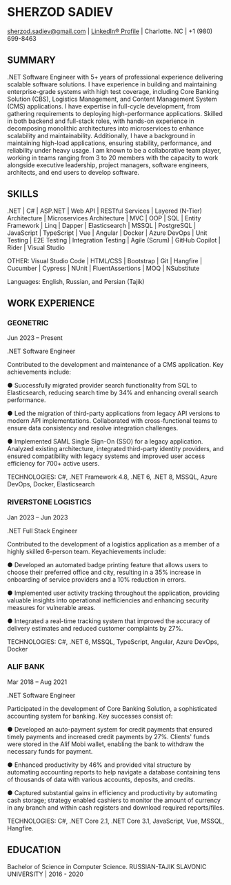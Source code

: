 # SHERZOD SADIEV

sherzod.sadiev@gmail.com | [LinkedIn® Profile](https://www.linkedin.com/in/sherzod-sadiev/) | Charlotte. NC | +1 (980) 699-8463

## SUMMARY

.NET Software Engineer with 5+ years of professional experience delivering scalable software solutions. I have experience in building and maintaining enterprise-grade systems with high test coverage, including Core Banking Solution (CBS), Logistics Management, and Content Management System (CMS) applications. I have expertise in full-cycle development, from gathering requirements to deploying high-performance applications. Skilled in both backend and full-stack roles, with hands-on experience in decomposing monolithic architectures into microservices to enhance scalability and maintainability. Additionally, I have a background in maintaining high-load applications, ensuring stability, performance, and reliability under heavy usage.
I am known to be a collaborative team player, working in teams ranging from 3 to 20 members with the capacity to work alongside executive leadership, project managers, software engineers, architects, and end users to develop software.

## SKILLS

.NET | C# | ASP.NET | Web API | RESTful Services | Layered (N-Tier) Architecture | Microservices Architecture | MVC | OOP | SQL | Entity Framework | Linq | Dapper | Elasticsearch | MSSQL | PostgreSQL | JavaScript | TypeScript | Vue | Angular | Docker | Azure DevOps | Unit Testing | E2E Testing | Integration Testing | Agile (Scrum) | GitHub Copilot | Rider | Visual Studio

OTHER: Visual Studio Code | HTML/CSS | Bootstrap | Git | Hangfire | Cucumber | Cypress | NUnit | FluentAssertions | MOQ | NSubstitute

Languages: English, Russian, and Persian (Tajik)

## WORK EXPERIENCE
### GEONETRIC
Jun 2023 – Present

.NET Software Engineer

Contributed to the development and maintenance of a CMS application. Key achievements include:

● Successfully migrated provider search functionality from SQL to Elasticsearch, reducing search time by 34% and enhancing overall search performance.

● Led the migration of third-party applications from legacy API versions to modern API implementations. Collaborated with cross-functional teams to ensure data consistency and resolve integration challenges.

● Implemented SAML Single Sign-On (SSO) for a legacy application. Analyzed existing architecture, integrated third-party identity providers, and ensured compatibility with legacy systems and improved user access efficiency for 700+ active users.

TECHNOLOGIES: C#, .NET Framework 4.8, .NET 6, .NET 8, MSSQL, Azure DevOps, Docker, Elasticsearch

### RIVERSTONE LOGISTICS
Jan 2023 – Jun 2023

.NET Full Stack Engineer

Contributed to the development of a logistics application as a member of a highly skilled 6-person team. Keyachievements include:

● Developed an automated badge printing feature that allows users to choose their preferred office and city, resulting in a 35% increase in onboarding of service providers and a 10% reduction in errors.

● Implemented user activity tracking throughout the application, providing valuable insights into operational inefficiencies and enhancing security measures for vulnerable areas.

● Integrated a real-time tracking system that improved the accuracy of delivery estimates and reduced customer complaints by 27%.

TECHNOLOGIES: C#, .NET 6, MSSQL, TypeScript, Angular, Azure DevOps, Docker

### ALIF BANK
Mar 2018 – Aug 2021

.NET Software Engineer 

Participated in the development of Core Banking Solution, a sophisticated accounting system for banking. Key successes consist of:

● Developed an auto-payment system for credit payments that ensured timely payments and increased credit payments by 27%. Clients' funds were stored in the Alif Mobi wallet, enabling the bank to withdraw the necessary funds for payment.

● Enhanced productivity by 46% and provided vital structure by automating accounting reports to help navigate a database containing tens of thousands of data with various accounts, deposits, and credits.

● Captured substantial gains in efficiency and productivity by automating cash storage; strategy enabled cashiers to monitor the amount of currency in any branch and within cash registers and download required reports/files.

TECHNOLOGIES: C#, .NET Core 2.1, .NET Core 3.1, JavaScript, Vue, MSSQL, Hangfire.

## EDUCATION
Bachelor of Science in Computer Science. RUSSIAN-TAJIK SLAVONIC UNIVERSITY | 2016 - 2020
